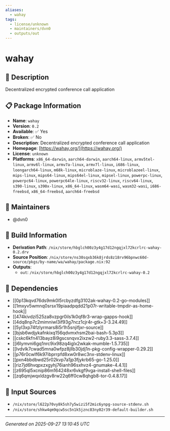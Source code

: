 ```yaml
---
aliases:
  - wahay
tags:
  - license/unknown
  - maintainers/dvn0
  - outputs/out
---
```


# wahay

## 📝 Description

Decentralized encrypted conference call application

## 📋 Package Information

- **Name**: `wahay`
- **Version**: `0.2`
- **Available**: ✅ Yes
- **Broken**: ✅ No
- **Description**: Decentralized encrypted conference call application
- **Homepage**: [https://wahay.org/](https://wahay.org/)
- **License**: `unknown`
- **Platforms**: `x86_64-darwin`, `aarch64-darwin`, `aarch64-linux`, `armv5tel-linux`, `armv6l-linux`, `armv7a-linux`, `armv7l-linux`, `i686-linux`, `loongarch64-linux`, `m68k-linux`, `microblaze-linux`, `microblazeel-linux`, `mips-linux`, `mips64-linux`, `mips64el-linux`, `mipsel-linux`, `powerpc-linux`, `powerpc64-linux`, `powerpc64le-linux`, `riscv32-linux`, `riscv64-linux`, `s390-linux`, `s390x-linux`, `x86_64-linux`, `wasm64-wasi`, `wasm32-wasi`, `i686-freebsd`, `x86_64-freebsd`, `aarch64-freebsd`
## 👥 Maintainers

- @dvn0


## 🔧 Build Information

- **Derivation Path**: `/nix/store/hbglch00z3y4g17d12ngqjxl72kcrlrc-wahay-0.2.drv`
- **Source Position**: `/nix/store/ns30sqxb36k8jrds8z18rv96bpnwc60d-source/pkgs/by-name/wa/wahay/package.nix:92`
- **Outputs**:
  - `out`:  `/nix/store/hbglch00z3y4g17d12ngqjxl72kcrlrc-wahay-0.2`

## 🔗 Dependencies

- [[0p13kqvd76ds9mk0l5rcbyzdfg3102ak-wahay-0.2-go-modules]]
- [[1mxyv5wmnq0srsx19piaadpqdd21p07r-writable-tmpdir-as-home-hook]]
- [[474kivdzi525za8vzpgr0ils1k0qf8r3-wrap-gapps-hook]]
- [[4dq8np7c2mimniwl3if93g7ncz1cjr4r-gtk+3-3.24.49]]
- [[5yl3xp74fzlyrmars8i5r1h5snjifjxr-source]]
- [[bjsb6wdjykafnkixq156qdvmxhsm2bai-bash-5.3p3]]
- [[cskc6kfn413bayz8i9gscsnqvx2ixzw2-ruby3.3-sass-3.7.4]]
- [[i6lymvni6gq1nrc9ix98zq4iglx2wkak-mumble-1.5.735]]
- [[lvdvlk7cwad5mna0wfpz8jllb30jdj1n-pkg-config-wrapper-0.29.2]]
- [[p76r0cwlf6k97ibprrpfd8xw0r8wc3nx-stdenv-linux]]
- [[pxn4bbdbwd25r02kvp7a1jp3fjykrb65-go-1.25.0]]
- [[riz7jd6hvqpxzxgyhj76ianh96sxhvz4-gnumake-4.4.1]]
- [[z695ql5xcnip86m164248xr6vkgf9vga-install-shell-files]]
- [[zq6qmjwqxldzgv8rw22q6ff0cw8qhgb8-tor-0.4.8.17]]

## 📁 Input Sources

- `/nix/store/l622p70vy8k5sh7y5wizi5f2mic6ynpg-source-stdenv.sh`
- `/nix/store/shkw4qm9qcw5sc5n1k5jznc83ny02r39-default-builder.sh`

---
*Generated on 2025-09-27 13:10:45 UTC*
